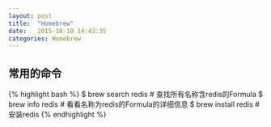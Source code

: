 ```yaml
---
layout: post
title:  "Homebrew"
date:   2015-10-10 14:43:35
categories: Homebrew
---
```


## 常用的命令
{% highlight bash %}
$ brew search redis # 查找所有名称含redis的Formula
$ brew info redis # 看看名称为redis的Formula的详细信息
$ brew install redis # 安装redis
{% endhighlight %}